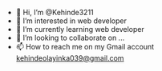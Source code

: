 - 👋 Hi, I’m @Kehinde3211
- 👀 I’m interested in web developer
- 🌱 I’m currently learning web developer
- 💞️ I’m looking to collaborate on ...
- 📫 How to reach me on my Gmail account kehindeolayinka039@gmail.com

<!---
Kehinde3211/Kehinde3211 is a ✨ special ✨ repository because its `README.md` (this file) appears on your GitHub profile.
You can click the Preview link to take a look at your changes.
--->
